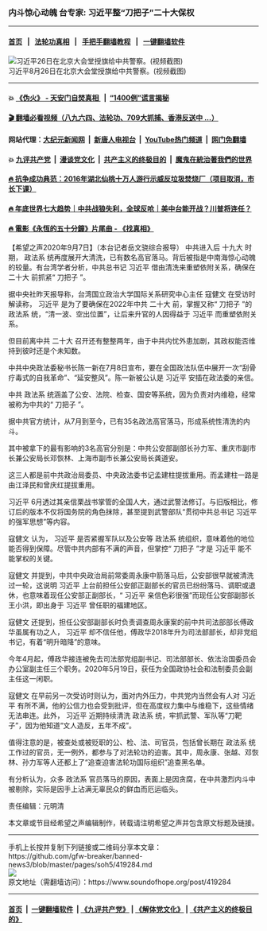 ### 内斗惊心动魄 台专家: 习近平整“刀把子”二十大保权
------------------------

#### [首页](https://github.com/gfw-breaker/banned-news3/blob/master/README.md) &nbsp;&nbsp;|&nbsp;&nbsp; [法轮功真相](https://github.com/begood0513/basic/blob/master/README.md)  &nbsp;&nbsp;|&nbsp;&nbsp; [手把手翻墙教程](https://github.com/gfw-breaker/guides/wiki)  &nbsp;&nbsp;|&nbsp;&nbsp; [一键翻墙软件](https://github.com/gfw-breaker/nogfw/blob/master/README.md)  



<div><img alt="习近平26日在北京大会堂授旗给中共警察。(视频截图)" src="https://img.soundofhope.org/2020-08/unnamed-1-800x450-1598510736179.jpg"/>
<br/><figcaption class="caption">
 习近平8月26日在北京大会堂授旗给中共警察。(视频截图)
</figcaption></div><hr/>

#### 💥 [《伪火》 - 天安门自焚真相 ](http://141.164.51.119:10000/videos/blog/weihuo.html)&nbsp; |&nbsp; [“1400例”谎言揭秘  ](http://141.164.51.119:10000/videos/blog/jiexi1400.html)

#### [ 🎬  翻墙必看视频（八九六四、法轮功、709大抓捕、香港反送中 ...）](https://github.com/gfw-breaker/links/blob/master/banned.md)

#### 网站代理：[大纪元新闻网](http://167.172.10.89:10080/gb/) &nbsp;|&nbsp; [新唐人电视台](http://167.172.10.89:8808/gb/)  &nbsp;|&nbsp; [YouTube热门频道](http://158.247.203.241/youtube.html) &nbsp;|&nbsp; [网门免翻墙](http://158.247.203.241:11000/show.aspx?name=ogHome)

#### 💥 [九评共产党](http://141.164.51.119:10000/videos/res/jiuping/)&nbsp; |&nbsp; [漫谈党文化](http://141.164.51.119:10000/videos/res/mtdwh/)&nbsp; |&nbsp; [共产主义的终极目的](http://141.164.51.119:10000/videos/res/zjmd/)&nbsp; |&nbsp; [魔鬼在統治著我們的世界](http://141.164.51.119:10000/videos/res/TheSpecter/)  

#### [ 🔥  抗争成功典范：2016年湖北仙桃十万人游行示威反垃圾焚烧厂（项目取消，市长下课）](http://141.164.51.119:10000/videos/news/xiantao.html)

#### [ 🔥  年底世界七大趋势｜中共战狼失利，全球反呛｜美中台能开战？川普将连任？](http://141.164.51.119:10000/videos/news/tanghao02.html)

#### [ 🔥  電影《永恆的五十分鐘》片尾曲 - 《找真相》](http://141.164.51.119:10000/videos/news/../legend/index.html)

<div><div class="Content__Wrapper sc-1bvya0-0 grZQxZ">
 <p class="meta-top">
  <span class="meta">
   【希望之声2020年9月7日】（本台记者岳文骁综合报导）
  </span>
  中共进入后
  <ok href="/term/12152">
   十九大
  </ok>
  时期，
  <ok href="/term/17317">
   政法系
  </ok>
  统再度展开大清洗，已有数名高官落马。背后被指是中南海惊心动魄的较量。有台湾学者分析，中共总书记
  <ok href="/term/1063">
   习近平
  </ok>
  借由清洗来重塑依附关系，确保在
  <ok href="/term/294559">
   二十大
  </ok>
  前抓紧“
  <ok href="/term/109846">
   刀把子
  </ok>
  ”。
 </p>
 <p>
  据中央社昨天报导称，台湾国立政治大学国际关系研究中心主任
  <ok href="/term/229849">
   寇健文
  </ok>
  在受访时解读称，
  <ok href="/term/1063">
   习近平
  </ok>
  是为了要确保在2022年中共
  <ok href="/term/294559">
   二十大
  </ok>
  前，掌握又称“
  <ok href="/term/109846">
   刀把子
  </ok>
  ”的
  <ok href="/term/17317">
   政法系
  </ok>
  统，“清一波、空出位置”，让后来升官的人因得益于
  <ok href="/term/1063">
   习近平
  </ok>
  而重塑依附关系。
 </p>
 <div class="AD_Embed__Wrap-sc-1xslmin-0 igMuqX module desktop">
  <div>
  </div>
 </div>
 <p>
  但目前离中共
  <ok href="/term/294559">
   二十大
  </ok>
  召开还有整整两年，由于中共内忧外患加剧，其政权能否维持到彼时还是个未知数。
 </p>
 <p>
  中共中央政法委秘书长陈一新在7月8日宣布，要在全国政法队伍中展开一次“刮骨疗毒式的自我革命”、“延安整风”。陈一新被公认是
  <ok href="/term/1063">
   习近平
  </ok>
  安插在政法委的亲信。
 </p>
 <p>
  中共
  <ok href="/term/17317">
   政法系
  </ok>
  统涵盖了公安、法院、检查、国安等系统，因为负责对内维稳，经常被称为中共的“
  <ok href="/term/109846">
   刀把子
  </ok>
  ”。
 </p>
 <p>
  据中共官方统计，从7月到至今，已有35名政法高官落马，形成系统性清洗的内斗。
 </p>
 <p>
  其中被拿下的最有影响的3名高官分别是：中共公安部副部长孙力军、重庆市副市长兼公安局长邓恢林、上海市副市长兼公安局长龚道安。
 </p>
 <p>
  这三人都是前中共政治局委员、中央政法委书记孟建柱提拔重用。而孟建柱一路是由江泽民和曾庆红提拔重用。
 </p>
 <p>
  <ok href="/term/1063">
   习近平
  </ok>
  6月透过其亲信栗战书掌管的全国人大，通过武警法修订。与旧版相比，修订后的版本不仅将国务院的角色抹除，甚至提到武警部队“贯彻中共总书记
  <ok href="/term/1063">
   习近平
  </ok>
  的强军思想”等内容。
 </p>
 <p>
  <ok href="/term/229849">
   寇健文
  </ok>
  认为，
  <ok href="/term/1063">
   习近平
  </ok>
  是否紧握军队以及公安等
  <ok href="/term/17317">
   政法系
  </ok>
  统组织，意味着他的地位能否得到保障。尽管中共内部有不满的声音，但掌控“
  <ok href="/term/109846">
   刀把子
  </ok>
  ”才是
  <ok href="/term/1063">
   习近平
  </ok>
  能不能掌权的关键。
 </p>
 <p>
  <ok href="/term/229849">
   寇健文
  </ok>
  并提到，中共中央政治局前常委周永康中箭落马后，公安部很早就被清洗过一轮，这说明
  <ok href="/term/1063">
   习近平
  </ok>
  上台前担任公安部正副部长的官员已纷纷落马、调职或退休，也意味着现任公安部正副部长，“
  <ok href="/term/1063">
   习近平
  </ok>
  亲信色彩很强”而现任公安部副部长王小洪，即出身于
  <ok href="/term/1063">
   习近平
  </ok>
  曾任职的福建地区。
 </p>
 <p>
  <ok href="/term/229849">
   寇健文
  </ok>
  还提到，担任公安部副部长时负责调查周永康案的前中共司法部部长傅政华虽属有功之人，
  <ok href="/term/1063">
   习近平
  </ok>
  却不信任他，傅政华2018年升为司法部部长，却非党组书记，有着“明升暗降”的意味。
 </p>
 <p>
  今年4月起，傅政华接连被免去司法部党组副书记、司法部部长、依法治国委员会办公室副主任三个职务。2020年5月19日，获任为全国政协社会和法制委员会副主任这一闲职。
 </p>
 <p>
  <ok href="/term/229849">
   寇健文
  </ok>
  在早前另一次受访时则认为，面对内外压力，中共党内当然会有人对
  <ok href="/term/1063">
   习近平
  </ok>
  有所不满，他的公信力也会受到批评，但在高度权力集中与维稳下，这些情绪无法串连。此外，
  <ok href="/term/1063">
   习近平
  </ok>
  近期持续清洗
  <ok href="/term/17317">
   政法系
  </ok>
  统，牢抓武警、军队等“刀靶子”，因为他知道“文人造反，五年不成”。
 </p>
 <p>
  值得注意的是，被查处或被贬职的公、检、法、司官员，包括曾长期在
  <ok href="/term/17317">
   政法系
  </ok>
  统工作过的官员，无一例外，都参与了对法轮功的迫害。其中，周永康、张越、邓恢林、孙力军等人还都上了“追查迫害法轮功国际组织”追查黑名单。
 </p>
 <p>
  有分析认为，众多
  <ok href="/term/17317">
   政法系
  </ok>
  官员落马的原因，表面上是因贪腐，在中共激烈内斗中被剔除，实际是因手上沾满无辜民众的鲜血而厄运临头。
 </p>
 <p class="meta-btm">
  责任编辑：元明清
 </p>
 <p class="meta-btm">
  本文章或节目经希望之声编辑制作，转载请注明希望之声并包含原文标题及链接。
 </p>
</div>
</div>
<hr/>
手机上长按并复制下列链接或二维码分享本文章：<br/>
https://github.com/gfw-breaker/banned-news3/blob/master/pages/soh5/419284.md <br/>
<a href='https://github.com/gfw-breaker/banned-news3/blob/master/pages/soh5/419284.md'><img src='https://github.com/gfw-breaker/banned-news3/blob/master/pages/soh5/419284.md.png'/></a> <br/>
原文地址（需翻墙访问）：https://www.soundofhope.org/post/419284


------------------------
#### [首页](https://github.com/gfw-breaker/banned-news3/blob/master/README.md) &nbsp;|&nbsp; [一键翻墙软件](https://github.com/gfw-breaker/nogfw/blob/master/README.md) &nbsp;| [《九评共产党》](https://github.com/gfw-breaker/9ping.md/blob/master/README.md#九评之一评共产党是什么) | [《解体党文化》](https://github.com/gfw-breaker/jtdwh.md/blob/master/README.md) | [《共产主义的终极目的》](https://github.com/gfw-breaker/gczydzjmd.md/blob/master/README.md)


<img src='http://gfw-breaker.win/banned-news3/pages/soh5/419284.md' width='0px' height='0px'/>